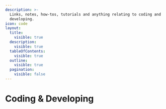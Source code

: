 ```yaml
---
description: >-
  Links, notes, how-tos, tutorials and anything relating to coding and
  developing.
icon: code
layout:
  title:
    visible: true
  description:
    visible: true
  tableOfContents:
    visible: true
  outline:
    visible: true
  pagination:
    visible: false
---
```


# Coding & Developing

